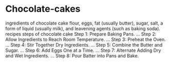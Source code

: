 # Chocolate-cakes
ingredients of chocolate cake 
flour, eggs, fat (usually butter), sugar, salt, a form of liquid (usually milk), and leavening agents (such as baking soda).
recipes steps of chocolate cake
Step 1: Prepare Baking Pans. ...
Step 2: Allow Ingredients to Reach Room Temperature. ...
Step 3: Preheat the Oven. ...
Step 4: Stir Together Dry Ingredients. ...
Step 5: Combine the Butter and Sugar. ...
Step 6: Add Eggs One at a Time. ...
Step 7: Alternate Adding Dry and Wet Ingredients. ...
Step 8: Pour Batter into Pans and Bake.